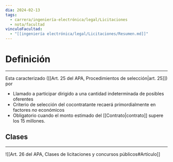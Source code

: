 ```yaml
---
dia: 2024-02-13
tags:
  - carrera/ingeniería-electrónica/legal/Licitaciones
  - nota/facultad
vinculoFacultad:
  - "[[ingeniería electrónica/legal/Licitaciones/Resumen.md]]"
---
```

# Definición
---
Esta caracterizado ([[Art. 25 del APA, Procedimientos de selección|art. 25]]) por 
* Llamado a participar dirigido a una cantidad indeterminada de posibles oferentes
* Criterio de selección del cocontratante recaerá primordialmente en factores _no_ económicos
* Obligatorio cuando el monto estimado del [[Contrato|contrato]] supere los 15 millones.

## Clases
---
![[Art. 26 del APA, Clases de licitaciones y concursos públicos#Artículo]]